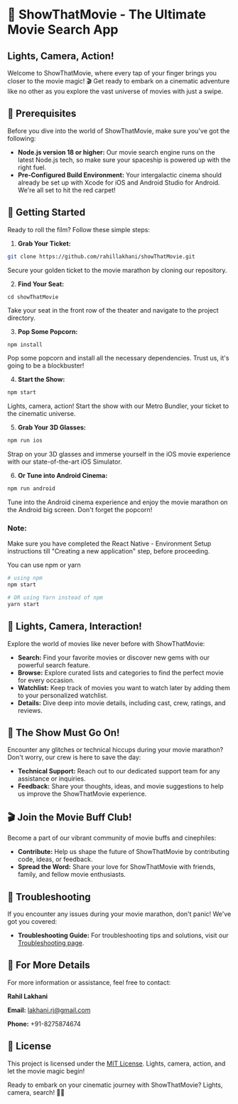 # 🍿 ShowThatMovie - The Ultimate Movie Search App

## Lights, Camera, Action!

Welcome to ShowThatMovie, where every tap of your finger brings you closer to the movie magic! 🎬 Get ready to embark on a cinematic adventure like no other as you explore the vast universe of movies with just a swipe.

## 🎥 Prerequisites

Before you dive into the world of ShowThatMovie, make sure you've got the following:

- **Node.js version 18 or higher:** Our movie search engine runs on the latest Node.js tech, so make sure your spaceship is powered up with the right fuel.
- **Pre-Configured Build Environment:** Your intergalactic cinema should already be set up with Xcode for iOS and Android Studio for Android. We're all set to hit the red carpet!

## 🚀 Getting Started

Ready to roll the film? Follow these simple steps:

1. **Grab Your Ticket:**
```bash
git clone https://github.com/rahillakhani/showThatMovie.git
```
Secure your golden ticket to the movie marathon by cloning our repository.

2. **Find Your Seat:**
```
cd showThatMovie
```
Take your seat in the front row of the theater and navigate to the project directory.

3. **Pop Some Popcorn:**
```bash
npm install
```
Pop some popcorn and install all the necessary dependencies. Trust us, it's going to be a blockbuster!

4. **Start the Show:**
```bash
npm start
```
Lights, camera, action! Start the show with our Metro Bundler, your ticket to the cinematic universe.

5. **Grab Your 3D Glasses:**
```bash
npm run ios
```
Strap on your 3D glasses and immerse yourself in the iOS movie experience with our state-of-the-art iOS Simulator.

6. **Or Tune into Android Cinema:**
```bash
npm run android
```
Tune into the Android cinema experience and enjoy the movie marathon on the Android big screen. Don't forget the popcorn!

### Note:

Make sure you have completed the React Native - Environment Setup instructions till "Creating a new application" step, before proceeding.

You can use npm or yarn

```bash
# using npm
npm start

# OR using Yarn instead of npm
yarn start
```

## 🍿 Lights, Camera, Interaction!

Explore the world of movies like never before with ShowThatMovie:

- **Search:** Find your favorite movies or discover new gems with our powerful search feature.
- **Browse:** Explore curated lists and categories to find the perfect movie for every occasion.
- **Watchlist:** Keep track of movies you want to watch later by adding them to your personalized watchlist.
- **Details:** Dive deep into movie details, including cast, crew, ratings, and reviews.

## 🌟 The Show Must Go On!

Encounter any glitches or technical hiccups during your movie marathon? Don't worry, our crew is here to save the day:

- **Technical Support:** Reach out to our dedicated support team for any assistance or inquiries.
- **Feedback:** Share your thoughts, ideas, and movie suggestions to help us improve the ShowThatMovie experience.

## 🎬 Join the Movie Buff Club!

Become a part of our vibrant community of movie buffs and cinephiles:

- **Contribute:** Help us shape the future of ShowThatMovie by contributing code, ideas, or feedback.
- **Spread the Word:** Share your love for ShowThatMovie with friends, family, and fellow movie enthusiasts.

## 🚨 Troubleshooting

If you encounter any issues during your movie marathon, don't panic! We've got you covered:

- **Troubleshooting Guide:** For troubleshooting tips and solutions, visit our [Troubleshooting page](#).

## 📜 For More Details

For more information or assistance, feel free to contact:

**Rahil Lakhani**

**Email:** lakhani.rj@gmail.com

**Phone:** +91-8275874674


## 📜 License

This project is licensed under the [MIT License](LICENSE). Lights, camera, action, and let the movie magic begin!

Ready to embark on your cinematic journey with ShowThatMovie? Lights, camera, search! 🌟🍿

